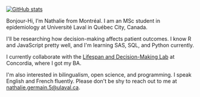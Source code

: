 [![GitHub stats](https://github-readme-stats.vercel.app/api?username=LMD-nat&hide=prs&count_private=true&show_icons=true&theme=vue)](https://github.com/anuraghazra/github-readme-stats)

Bonjour-Hi, I’m Nathalie from Montréal. I am an MSc student in epidemiology at Université Laval in Québec City, Canada. 

I'll be researching how decision-making affects patient outcomes. I know R and JavaScript pretty well, and I'm learning SAS, SQL, and Python currently. 

I currently collaborate with the [Lifespan and Decision-Making Lab](http://www.ldmlab.org/) at Concordia, where I got my BA. 

I'm also interested in bilingualism, open science, and programming. I speak English and French fluently. Please don't be shy to reach out to me at [nathalie.germain.5@ulaval.ca](mailto:nathalie.germain.5@ulaval.ca). 

